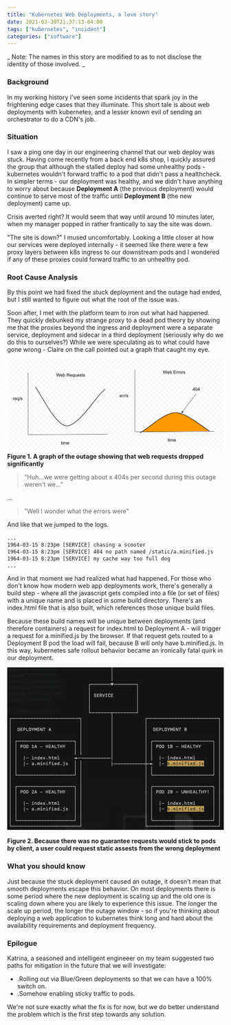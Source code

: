 ```yaml
---
title: "Kubernetes Web Deployments, a love story"
date: 2021-03-30T21:37:13-04:00
tags: ["kubernetes", "incident"]
categories: ["software"]
---
```


_ Note: The names in this story are modified to as to not disclose the identity of those involved. _

### Background

In my working history I've seen some incidents that spark joy in the frightening edge cases that they illuminate. This short tale is about web deployments with kubernetes, and a lesser known evil of sending an orchestrator to do a CDN's job.

### Situation

I saw a ping one day in our engineering channel that our web deploy was stuck. Having come recently from a back end k8s shop, I quickly assured the group that although the stalled deploy had some unhealthy pods - kubernetes wouldn't forward traffic to a pod that didn't pass a healthcheck. In simpler terms - our deployment was healthy, and we didn't have anything to worry about because **Deployment A** (the previous deployment) would continue to serve most of the traffic until **Deployment B** (the new deployment) came up.

Crisis averted right? It would seem that way until around 10 minutes later, when my manager popped in rather frantically to say the site was down.

"The site is down?" I mused uncomfortably. Looking a little closer at how our services were deployed internally - it seemed like there were a few proxy layers between k8s ingress to our downstream pods and I wondered if any of these proxies could forward traffic to an unhealthy pod.

### Root Cause Analysis

By this point we had fixed the stuck deployment and the outage had ended, but I still wanted to figure out what the root of the issue was.

Soon after, I met with the platform team to iron out what had happened. They quickly debunked my strange proxy to a dead pod theory by showing me that the proxies beyond the ingress and deployment were a separate service, deployment and sidecar in a third deployment (seriously why do we do this to ourselves?) While we were speculating as to what could have gone wrong - Claire on the call pointed out a graph that caught my eye.

![Seeing an uptick in 404s](/img/k8s-web-graph.png)
**Figure 1. A graph of the outage showing that web requests dropped significantly**

> "Huh...we were getting about x 404s per second during this outage weren't we..."

...

> "Well I wonder what the errors were"

And like that we jumped to the logs.
```
...
1964-03-15 8:23pm [SERVICE] chasing a scooter
1964-03-15 8:23pm [SERVICE] 404 no path named /static/a.minified.js
1964-03-15 8:23pm [SERVICE] my cache way too full dog
...
```

And in that moment we had realized what had happened. For those who don't know how modern web app deployments work, there's generally a build step - where all the javascript gets compiled into a file (or set of files) with a unique name and is placed in some build directory. There's an index.html file that is also built, which references those unique build files.

Because these build names will be unique between deployments (and therefore containers) a request for index.html to Deployment A - will trigger a request for a.minified.js by the browser. If that request gets routed to a Deployment B pod the load will fail, because B will only have b.minified.js. In this way, kubernetes safe rollout behavior became an ironically fatal quirk in our deployment.

![The issue with two live deployments](/img/k8s-web-ascii.png)

**Figure 2. Because there was no guarantee requests would stick to pods by client, a user could request static assests from the wrong deployment**

### What you should know

Just because the stuck deployment caused an outage, it doesn't mean that smooth deployments escape this behavior. On most deployments there is some period where the new deployment is scaling up and the old one is scaling down where you are likely to experience this issue. The longer the scale up period, the longer the outage window - so if you're thinking about deploying a web application to kubernetes think long and hard about the availability requirements and deployment frequency.


### Epilogue

Katrina, a seasoned and intelligent engineeer on my team suggested two paths for mitigation in the future that we will investigate:
- .Rolling out via Blue/Green deployments so that we can have a 100% switch on.
- .Somehow enabling sticky traffic to pods.

We're not sure exactly what the fix is for now, but we do better understand the problem which is the first step towards any solution.
